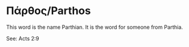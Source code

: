# Πάρθος/Parthos
This word is the name Parthian. It is the word for someone from Parthia.

See: Acts 2:9
